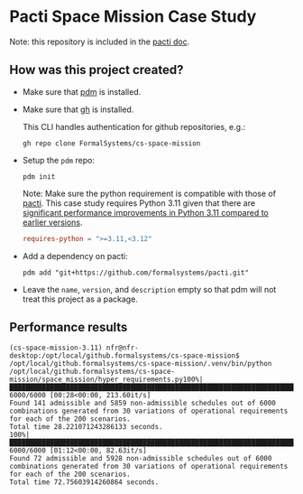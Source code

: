 # Pacti Space Mission Case Study

Note: this repository is included in the [pacti doc](https://github.com/FormalSystems/pacti-docs).


## How was this project created?

- Make sure that [pdm](https://pdm.fming.dev/latest/usage/dependency/) is installed.

- Make sure that [gh](https://cli.github.com/manual/installation) is installed.

  This CLI handles authentication for github repositories, e.g.:

  ```shell
  gh repo clone FormalSystems/cs-space-mission
  ```

- Setup the `pdm` repo:

  ```shell
  pdm init
  ```

  Note: Make sure the python requirement is compatible with those of [pacti](https://github.com/formalsystems/pacti). This case study requires Python 3.11 given that there are [significant performance improvements in Python 3.11 compared to earlier versions](https://stackify.com/20-simple-python-performance-tuning-tips/).

  ```toml
  requires-python = ">=3.11,<3.12"
  ```

- Add a dependency on pacti:

  ```shell
  pdm add "git+https://github.com/formalsystems/pacti.git"
  ```

- Leave the `name`, `version`, and `description` empty so that pdm will not treat this project as a package.

## Performance results


```
(cs-space-mission-3.11) nfr@nfr-desktop:/opt/local/github.formalsystems/cs-space-mission$ /opt/local/github.formalsystems/cs-space-mission/.venv/bin/python /opt/local/github.formalsystems/cs-space-mission/space_mission/hyper_requirements.py100%|██████████████████████████████████████████████████████████████████████████████████████████████████████████████████████████████████████████████████████████████████████████████████████████████████████| 6000/6000 [00:28<00:00, 213.60it/s]
Found 141 admissible and 5859 non-admissible schedules out of 6000 combinations generated from 30 variations of operational requirements for each of the 200 scenarios.
Total time 28.221071243286133 seconds.
100%|███████████████████████████████████████████████████████████████████████████████████████████████████████████████████████████████████████████████████████████████████████████████████████████████████████| 6000/6000 [01:12<00:00, 82.63it/s]
Found 72 admissible and 5928 non-admissible schedules out of 6000 combinations generated from 30 variations of operational requirements for each of the 200 scenarios.
Total time 72.75603914260864 seconds.
```
